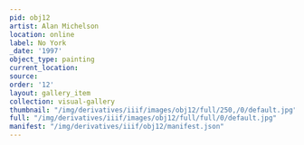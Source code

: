 ```yaml
---
pid: obj12
artist: Alan Michelson
location: online
label: No York
_date: '1997'
object_type: painting
current_location: 
source: 
order: '12'
layout: gallery_item
collection: visual-gallery
thumbnail: "/img/derivatives/iiif/images/obj12/full/250,/0/default.jpg"
full: "/img/derivatives/iiif/images/obj12/full/full/0/default.jpg"
manifest: "/img/derivatives/iiif/obj12/manifest.json"
---
```

